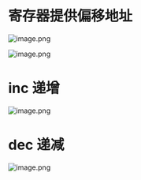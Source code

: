 # 寄存器提供偏移地址

![image.png](https://cdn.nlark.com/yuque/0/2021/png/288075/1619767706304-8bb2e94e-2936-4446-9536-a50a6b4adde4.png)

![image.png](https://cdn.nlark.com/yuque/0/2021/png/288075/1619767826003-bed41b1c-5363-48b0-9e66-910b7e77e70a.png)

# inc 递增

![image.png](https://cdn.nlark.com/yuque/0/2021/png/288075/1619767968009-40f90a2f-b981-427b-acc7-d9cb35a6d8d7.png)

# dec 递减

![image.png](https://cdn.nlark.com/yuque/0/2021/png/288075/1619920415063-7217b01d-cfd5-4443-aaa4-f0bf26bb09d1.png)

